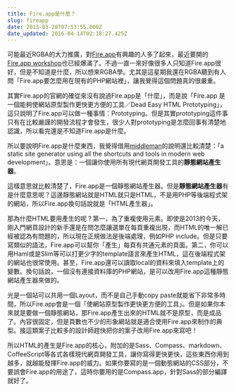 ```yaml
---
title: Fire.app是什麼？
slug: fireapp
date: 2013-03-28T07:53:55.000Z
date_updated: 2016-04-14T02:18:27.425Z
---
```


可能最近RGBA的大力推廣，對[Fire.app](http://fireapp.handlino.com/)有興趣的人多了起來，最近要開的[Fire.app workshop](http://registrano.com/events/fireapp-workshop-tpe-2013)也已經爆滿了。不過一直一來好像很多人只知道Fire.app很好，但是不知道是什麼，所以想來RGBA學。尤其是這星期我還在RGBA聽到有人問「Fire.app要怎麼用在現有的PHP網站裡」，讓我覺得這個問題真的很嚴重。

其實Fire.app的官網的確從來沒有說過Fire.app是「什麼」，而是說「Fire.app 是一個能夠使網站原型製作更快更方便的工具／Dead Easy HTML Prototyping」，這只說明了Fire.app可以做一種事情：Prototyping。但是其實prototyping這件事只有在比較嚴謹的開發流程才會發生，很少人對prototyping是怎麼回事有清楚地認識，所以看完還是不知道Fire.app是什麼。

所以要說明Fire.app是什麼東西，我覺得借用[middleman](http://middlemanapp.com/)的說明還比較清楚：「a static site generator using all the shortcuts and tools in modern web development」。意思是：一個讓你使用所有現代網頁開發工具的**靜態網站產生器**。

這樣意思就比較清楚了，Fire.app是一個靜態網站產生器。但是**靜態網站產生器**有是什麼意思呢？這邊靜態網站就是HTML就只是HTML，不是用PHP等後端程式架的網站，所以Fire.app換句話說就是「HTML產生器」。

那為什麼HTML要用產生的呢？第一，為了重複使用元素。即使是2013的今天，剛入門網頁設計的新手還是在問怎麼讓選單在每頁重複出現，而HTML的唯一解已經被認為有問題的，所以現在正規做法是後端處理，例如PHP include。但是只要寫類似的語法，Fire.app可以幫你「產生」每頁有共通元素的頁面。第二，你可以用Haml或是Slim等可以打更少字的template語言來產生HTML，這在後端程式架的網站也很常使用。甚至，Fire.app還可以讀取local的資料來填入template上的變數。換句話說，一個沒有連接資料庫的PHP網站，是可以改用Fire.app這種靜態網站產生器來做的。

光是一個站可以共用一個Layout，而不是自己手動copy paste就能省下非常多時間，所以Fire.app會是一個「使網站原型製作更快更方便的工具」。但是如果你本來就是要做一個靜態網站，那Fire.app產生出來的HTML就不是原型，而是成品了。內容很固定，但是頁數也不少的形象網站就是適合使用Fire.app來制作的典型。接這類案子比較多的設計師趕快把你的案子改用Fire.app來寫吧！

所以HTML的產生是Fire.app的核心，附加的是Sass、Compass、markdown、CoffeeScript等各式各樣現代網頁開發工具，讓你寫得更快更快，這些東西你用到越多，就越能發揮Fire.app的威力。如果你要寫的是一個動態網站的CSS部分，不要誤會Fire.app的用途了，這時你要用的是Compass.app，針對Sass的部分編譯就好了。

